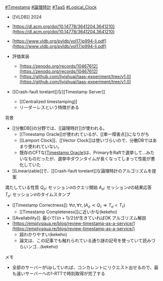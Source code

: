 [#Timestamp](Timestamp) [#論理時計](論理時計.md) [#TaaS](TaaS) [#Logical_Clock](Logical_Clock)
- [[VLDB]] 2024
- [https://dl.acm.org/doi/10.14778/3641204.3641210](https://dl.acm.org/doi/10.14778/3641204.3641210)
- [https://www.vldb.org/pvldb/vol17/p994-li.pdf](https://www.vldb.org/pvldb/vol17/p994-li.pdf)
- 評価実装
	- [https://zenodo.org/records/10467612](https://zenodo.org/records/10467612)
	- [https://github.com/liyishuai/taas-experiment/tree/v1.0](https://github.com/liyishuai/taas-experiment/tree/v1.0)

- [[Crash-fault torelant]]な[[Timestamp Server]]
	- [[Centralized timestamping]]
	- リーダーレスという特徴がある

背景
- [[分散DB]]の分野では、[[論理時計]]が使われる。
	- [[Timestamp Oracle]]が使われているが、[[単一障害点]]になりがち
	- [[Lamport Clock]]、[[Vector Clock]]は使いづらいので、分散DBではあまり使われていない。
	- 既存のCFTな[[Timestamp Oracle]]([[TSO]])は、PrimaryをRaftで選挙して…みたいなものだったが、選挙中ダウンタイムが長くなってしまって性能が悪化していた
- [[Linearizable]]で、[[Crash-fault torelant]]な論理時計のアルゴリズムを提案

満たしている性質
$Q_\sigma$: セッション$\sigma$のクエリ開始
$A_\sigma$: セッション$\sigma$の結果応答
$T_\sigma$: セッション$\sigma$のタイムスタンプ
- [[Timestamp Correctness]]: $\forall \sigma, \forall \tau, (A_\sigma \prec Q_\tau \Rightarrow T_\sigma < T_\tau)$
	- [[Timestamp Completeness]]に近いかな(kekeho)
- [[Availability]]: 最小で$\lceil (n+1) / 2 \rceil$が生きていればOK
アルゴリズム解説
- [https://emptysqua.re/blog/review-timestamp-as-a-service/](https://emptysqua.re/blog/review-timestamp-as-a-service/)
	- 超わかりやすい(kekeho)
	- 論文は、この記事でも触れられている通り謎の記号を使っていて読みづらいンゴ…(kekeho)

メモ
- 全部のサーバーがUpしていれば、コンカレントにリクエスト出せるので、最も遠いサーバーへの1-RTTで時刻取得が完了する
